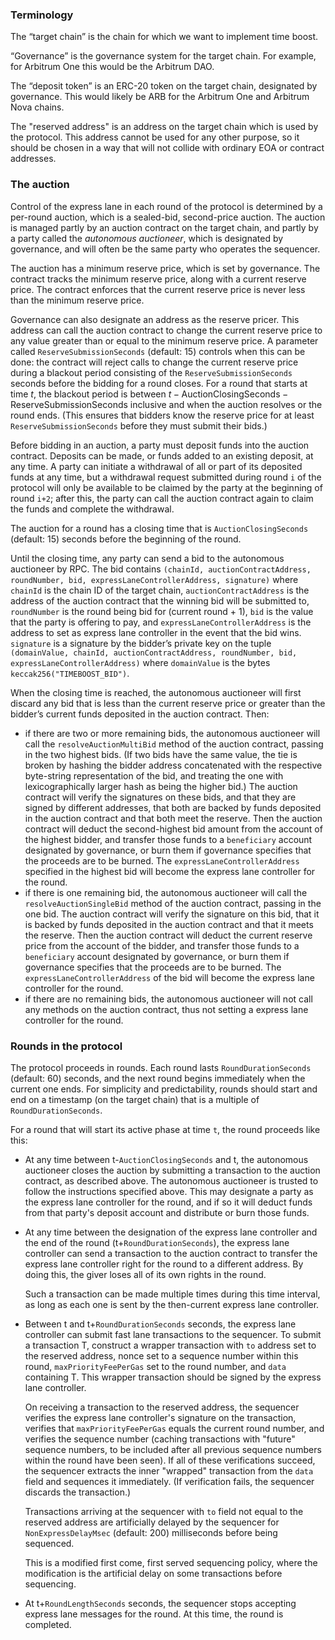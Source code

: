 ### Terminology

The “target chain” is the chain for which we want to implement time boost.

“Governance” is the governance system for the target chain. For example, for Arbitrum One this would be the Arbitrum DAO.

The “deposit token” is an ERC-20 token on the target chain, designated by governance. This would likely be ARB for the Arbitrum One and Arbitrum Nova chains.

The "reserved address" is an address on the target chain which is used by the protocol. This address cannot be used for any other purpose, so it should be chosen in a way that will not collide with ordinary EOA or contract addresses.

### The auction

Control of the express lane in each round of the protocol is determined by a per-round auction, which is a sealed-bid, second-price auction. The auction is managed partly by an auction contract on the target chain, and partly by a party called the *autonomous auctioneer*, which is designated by governance, and will often be the same party who operates the sequencer.

The auction has a minimum reserve price, which is set by governance. The contract tracks the minimum reserve price, along with a current reserve price. The contract enforces that the current reserve price is never less than the minimum reserve price.

Governance can also designate an address as the reserve pricer. This address can call the auction contract to change the current reserve price to any value greater than or equal to the minimum reserve price. A parameter called `ReserveSubmissionSeconds` (default: 15) controls when this can be done: the contract will reject calls to change the current reserve price during a blackout period consisting of the `ReserveSubmissionSeconds` seconds before the bidding for a round closes. For a round that starts at time $t$, the blackout period is between $t-\mathrm{AuctionClosingSeconds}-\mathrm{ReserveSubmissionSeconds}$ inclusive and when the auction resolves or the round ends. (This ensures that bidders know the reserve price for at least `ReserveSubmissionSeconds` before they must submit their bids.)

Before bidding in an auction, a party must deposit funds into the auction contract. Deposits can be made, or funds added to an existing deposit, at any time.  A party can initiate a withdrawal of all or part of its deposited funds at any time, but a withdrawal request submitted during round `i` of the protocol will only be available to be claimed by the party at the beginning of round `i+2`; after this, the party can call the auction contract again to claim the funds and complete the withdrawal.

The auction for a round has a closing time that is `AuctionClosingSeconds` (default: 15) seconds before the beginning of the round.

Until the closing time, any party can send a bid to the autonomous auctioneer by RPC. The bid contains `(chainId, auctionContractAddress, roundNumber, bid, expressLaneControllerAddress, signature)` where `chainId` is the chain ID of the target chain, `auctionContractAddress` is the address of the auction contract that the winning bid will be submitted to, `roundNumber` is the round being bid for (current round + 1), `bid` is the value that the party is offering to pay, and `expressLaneControllerAddress` is the address to set as express lane controller in the event that the bid wins. `signature` is a signature by the bidder’s private key on the tuple `(domainValue, chainId, auctionContractAddress, roundNumber, bid, expressLaneControllerAddress)` where `domainValue` is the bytes `keccak256("TIMEBOOST_BID")`.

When the closing time is reached, the autonomous auctioneer will first discard any bid that is less than the current reserve price or greater than the bidder’s current funds deposited in the auction contract. Then:

*  if there are two or more remaining bids, the autonomous auctioneer will call the `resolveAuctionMultiBid` method of the auction contract, passing in the two highest bids. (If two bids have the same value, the tie is broken by hashing the bidder address concatenated with the respective byte-string representation of the bid, and treating the one with lexicographically larger hash as being the higher bid.) The auction contract will verify the signatures on these bids, and that they are signed by different addresses, that both are backed by funds deposited in the auction contract and that both meet the reserve. Then the auction contract will deduct the second-highest bid amount from the account of the highest bidder, and transfer those funds to a `beneficiary` account designated by governance, or burn them if governance specifies that the proceeds are to be burned. The `expressLaneControllerAddress` specified in the highest bid will become the express lane controller for the round.
* if there is one remaining bid, the autonomous auctioneer will call the `resolveAuctionSingleBid` method of the auction contract, passing in the one bid. The auction contract will verify the signature on this bid, that it is backed by funds deposited in the auction contract and that it meets the reserve. Then the auction contract will deduct the current reserve price from the account of the bidder, and transfer those funds to a `beneficiary` account designated by governance, or burn them if governance specifies that the proceeds are to be burned. The `expressLaneControllerAddress` of the bid will become the express lane controller for the round.
* if there are no remaining bids, the autonomous auctioneer will not call any methods on the auction contract, thus not setting a express lane controller for the round.

### Rounds in the protocol

The protocol proceeds in rounds. Each round lasts `RoundDurationSeconds` (default: 60) seconds, and the next round begins immediately when the current one ends. For simplicity and predictability, rounds should start and end on a timestamp (on the target chain) that is a multiple of `RoundDurationSeconds`.

For a round that will start its active phase at time `t`, the round proceeds like this:

- At any time between t-`AuctionClosingSeconds` and t, the autonomous auctioneer closes the auction by submitting a transaction to the auction contract, as described above. The autonomous auctioneer is trusted to follow the instructions specified above. This may designate a party as the express lane controller for the round, and if so it will deduct funds from that party's deposit account and distribute or burn those funds.

- At any time between the designation of the express lane controller and the end of the round (t+`RoundDurationSeconds`), the express lane controller can send a transaction to the auction contract to transfer the express lane controller right for the round to a different address. By doing this, the giver loses all of its own rights in the round.

  Such a transaction can be made multiple times during this time interval, as long as each one is sent by the then-current express lane controller.

- Between t and t+`RoundDurationSeconds` seconds, the express lane controller can submit fast lane transactions to the sequencer.  To submit a transaction T, construct a wrapper transaction with `to` address set to the reserved address, nonce set to a sequence number within this round, `maxPriorityFeePerGas` set to the round number, and  `data` containing T. This wrapper transaction should be signed by the express lane controller.

  On receiving a transaction to the reserved address, the sequencer verifies the express lane controller's signature on the transaction, verifies that `maxPriorityFeePerGas` equals the current round number, and verifies the sequence number (caching transactions with "future" sequence numbers, to be included after all previous sequence numbers within the round have been seen). If all of these verifications succeed, the sequencer extracts the inner "wrapped" transaction from the `data` field and sequences it immediately. (If verification fails, the sequencer discards the transaction.)

  Transactions arriving at the sequencer with `to` field not equal to the reserved address are artificially delayed by the sequencer for `NonExpressDelayMsec` (default: 200) milliseconds before being sequenced.

  This is a modified first come, first served sequencing policy, where the modification is the artificial delay on some transactions before sequencing.

- At t+`RoundLengthSeconds` seconds, the sequencer stops accepting express lane messages for the round. At this time, the round is completed.

  
